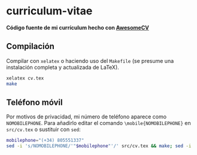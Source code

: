 # curriculum-vitae

**Código fuente de mi currículum hecho con [AwesomeCV](https://github.com/posquit0/Awesome-CV)**

## Compilación

Compilar con `xelatex` o haciendo uso del `Makefile` (se presume una instalación completa y actualizada de LaTeX).

```sh
xelatex cv.tex
make
```

## Teléfono móvil

Por motivos de privacidad, mi número de teléfono aparece como `NOMOBILEPHONE`.
Para añadirlo editar el comando `\mobile{NOMOBILEPHONE}` en `src/cv.tex` o sustituir con `sed`:

```sh
mobilephone="(+34) 805551337"
sed -i 's/NOMOBILEPHONE/'"$mobilephone"'/' src/cv.tex && make; sed -i 's/'"$mobilephone"'/NOMOBILEPHONE/' src/cv.tex
```
